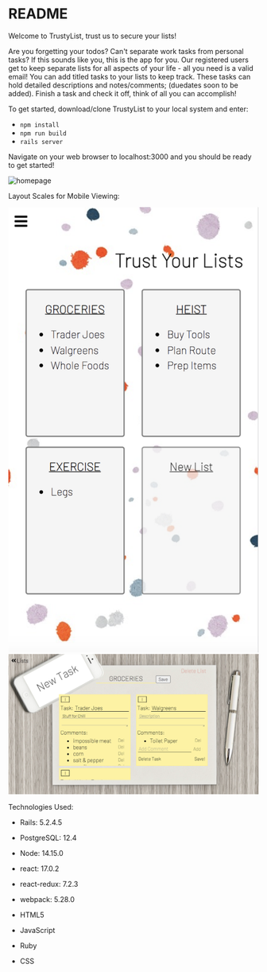 # README

Welcome to TrustyList, trust us to secure your lists!

Are you forgetting your todos? Can't separate work tasks from personal tasks? If this sounds like you, this is the app for you. Our registered users get to keep separate lists for all aspects of your life - all you need is a valid email! You can add titled tasks to your lists to keep track. These tasks can hold detailed descriptions and notes/comments; (duedates soon to be added). Finish a task and check it off, think of all you can accomplish!



To get started, download/clone TrustyList to your local system and enter:
* <code>npm install</code>
* <code>npm run build</code> 
* <code>rails server</code>

Navigate on your web browser to localhost:3000 and you should be ready to get started!

<img src="./app/assets/images/readme_session.png" alt="homepage"/>

Layout Scales for Mobile Viewing: 

<img src="./app/assets/images/readme_user.png" alt="user_home"/>

<img src="./app/assets/images/readme_list.png" alt="lists_home"/>


Technologies Used: 
* Rails: 5.2.4.5
* PostgreSQL: 12.4
* Node: 14.15.0
* react: 17.0.2
* react-redux: 7.2.3
* webpack: 5.28.0

* HTML5
* JavaScript
* Ruby
* CSS


